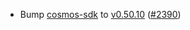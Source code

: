 - Bump [cosmos-sdk](https://github.com/cosmos/cosmos-sdk) to
  [v0.50.10](https://github.com/cosmos/cosmos-sdk/releases/tag/v0.50.10)
  ([\#2390](https://github.com/cosmos/interchain-security/pull/2390))
